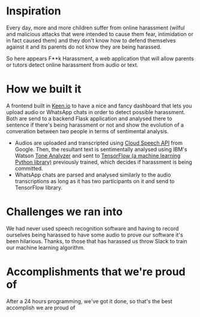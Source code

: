 # Inspiration
Every day, more and more children suffer from online harassment (wilful and malicious attacks that were intended to cause them fear, intimidation or in fact caused them) and they don't know how to defend themselves against it and its parents do not know they are being harassed. 

So here appears F**k Harassment, a web application that will allow parents or tutors detect online harassment from audio or text.

# How we built it
A frontend built in [Keen.io](https://keen.io/) to have a nice and fancy dashboard that lets you upload audio or WhatsApp chats in order to detect possible harassment. Both are send to a backend Flask application and analysed there to sentence if there's being harassment or not and show the evolution of a converation between two people in terms of sentimental analysis.

- Audios are uploaded and transcripted using [Cloud Speech API](https://cloud.google.com/speech/) from Google. Then, the resultant text is sentimentally analysed using IBM's Watson [Tone Analyzer](https://www.ibm.com/watson/developercloud/tone-analyzer.html) and sent to [TensorFlow (a machine learning Python library)](https://www.tensorflow.org/) previously trained, which decides if harassment is being committed.
- WhatsApp chats are parsed and analysed similarly to the audio transcriptions as long as it has two participants on it and send to TensorFlow library.

# Challenges we ran into
We had never used speech recognition software and having to record ourselves being harassed to have some audio to prove our software it's been hilarious. Thanks, to those that has harassed us throw Slack to train our machine learning algorithm.

# Accomplishments that we're proud of
After a 24 hours programming, we've got it done, so that's the best accomplish we are proud of

